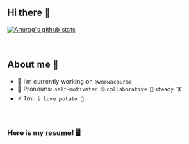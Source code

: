 ## Hi there 👋  
[![Anurag's github stats](https://github-readme-stats.vercel.app/api?username=yebink&show_icons=true&theme=highcontrast)](https://github.com/anuraghazra/github-readme-stats)

<br/>

## About me 🚀

- 🔭 I’m currently working on `@woowacourse`
- 👀 Pronouns: `self-motivated 🤓` `collaborative 👣` `steady 🏋️`
- ⚡ Tmi: `i love potato 🥔`

<br/>

### Here is my [resume](https://yebink.com/about)! 🖥

<!--
**YebinK/yebink** is a ✨ _special_ ✨ repository because its `README.md` (this file) appears on your GitHub profile.

Here are some ideas to get you started:

- 🔭 I’m currently working on @woowacourse
- 🌱 I’m currently learning ...
- 👯 I’m looking to collaborate on ...
- 🤔 I’m looking for help with ...
- 💬 Ask me about ...
- 📫 How to reach me: ...
- 😄 Pronouns: ...
- ⚡ Fun fact: ...
-->
